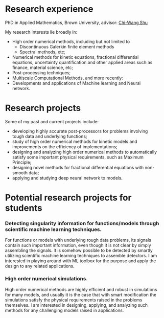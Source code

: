 # Research experience
PhD in Applied Mathematics, Brown University, advisor: [Chi-Wang Shu](https://www.dam.brown.edu/people/shu/)

My research interests lie broadly in:
* High order numerical methods, including but not limited to 
  * Discontinuous Galerkin finite element methods
  * Spectral methods, etc;
* Numerical methods for kinetic equations, fractional differential equations, uncertainty quantification and other applied areas such as finance, material science, etc;
* Post-processing techniques;
* Multiscale Computational Methods, and more recently:
* Developments and applications of Machine learning and Neural network.

# Research projects
Some of my past and current projects include:
* developing highly accurate post-processors for problems involving tough data and underlying functions;
* study of high order numerical methods for kinetic models and improvements on the efficiency of implementations;
* designing and analyzing high order numerical methods to automatically satisfy some important physical requirements, such as Maximum Principle;
* designing novel methods for fractional differential equations with non-smooth data;
* applying and studying deep neural network to models.  

# Potential research projects for students

### Detecting singularity information for functions/models through scientific machine learning techniques.

For functions or models with underlying rough data problems, its signals contain such important information, even though it is not clear by simply assembling the signals. 
It is somehow possible to be detected by smartly utilizing scientific machine learning techniques to assemble detectors. 
I am interested in playing around with ML toolbox for the purpose and apply the design to any related applications.

### High order numerical simulations.

High order numerical methods are highly efficient and robust in simulations for many models, and usually it is the case that with smart modification the simulations satisfy the physical requirements raised in the problems themselves. 
I am interested in designing, applying, and analyzing such methods for any challenging models raised in applications. 

